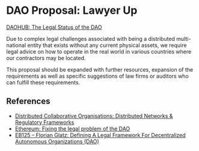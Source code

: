 # DAO Proposal: Lawyer Up
[DAOHUB: The Legal Status of the DAO](https://forum.daohub.org/t/the-legal-status-of-the-dao/81)

Due to complex legal challenges associated with being a distributed multi-national entity that exists without any current physical assets, we require legal advice on how to operate in the real world in various countries where our contractors may be located.

This proposal should be expanded with further resources, expansion of the requirements as well as specific suggestions of law firms or auditors who can fulfill these requirements.


## References

- [Distributed Collaborative Organisations: Distributed Networks & Regulatory  Frameworks](http://bollier.org/sites/default/files/misc-file-upload/files/DistributedNetworksandtheLaw%20report%2C%20Swarm-Coin%20Center-Berkman.pdf)
- [Ethereum: Fixing the legal problem of the DAO](https://medium.com/@piersbxd/ethereum-fixing-the-legal-problem-of-the-dao-4cae1eea63a6#.bmad3kiq2)
- [EB125 – Florian Glatz: Defining A Legal Framework For Decentralized Autonomous Organizations (DAO)](https://epicenterbitcoin.com/podcast/125/)
